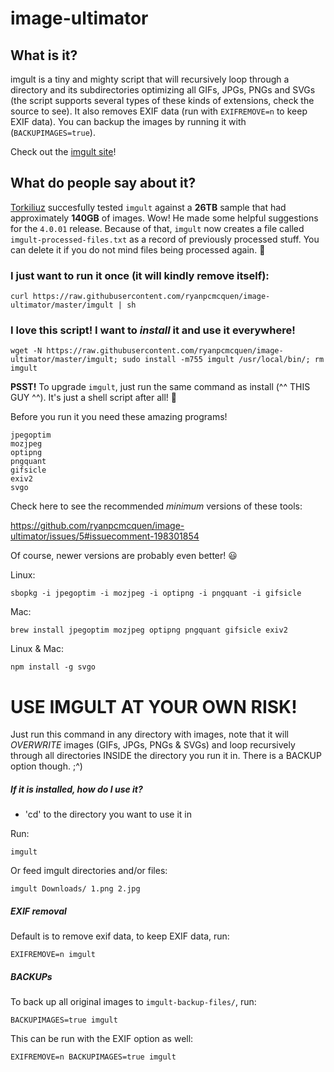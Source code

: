 image-ultimator
===============

## What is it?
imgult is a tiny and mighty script that will recursively loop through a directory and its subdirectories optimizing all GIFs, JPGs, PNGs and SVGs (the script supports several types of these kinds of extensions, check the source to see). It also removes EXIF data (run with ```EXIFREMOVE=n``` to keep EXIF data). You can backup the images by running it with (```BACKUPIMAGES=true```).

Check out the [imgult site](https://imgult.github.io)!

## What do people say about it?

[Torkiliuz](https://github.com/Torkiliuz) succesfully tested `imgult` against a **26TB** sample that had approximately **140GB** of images. Wow! He made some helpful suggestions for the `4.0.01` release. Because of that, `imgult` now creates a file called `imgult-processed-files.txt` as a record of previously processed stuff. You can delete it if you do not mind files being processed again. :tada:

### I just want to run it once (it will kindly remove itself):

    curl https://raw.githubusercontent.com/ryanpcmcquen/image-ultimator/master/imgult | sh


### I love this script! I want to *install* it and use it everywhere!

    wget -N https://raw.githubusercontent.com/ryanpcmcquen/image-ultimator/master/imgult; sudo install -m755 imgult /usr/local/bin/; rm imgult

**PSST!** To upgrade `imgult`, just run the same command as install (^^ THIS GUY ^^). It's just a shell script after all! :tada:


Before you run it you need these amazing programs!

```
jpegoptim
mozjpeg
optipng
pngquant
gifsicle
exiv2
svgo
```

Check here to see the recommended _minimum_ versions of these tools:

https://github.com/ryanpcmcquen/image-ultimator/issues/5#issuecomment-198301854

Of course, newer versions are probably even better! :smiley:

Linux:

    sbopkg -i jpegoptim -i mozjpeg -i optipng -i pngquant -i gifsicle

Mac:

    brew install jpegoptim mozjpeg optipng pngquant gifsicle exiv2

Linux & Mac:

    npm install -g svgo


# USE IMGULT AT YOUR OWN RISK!

Just run this command in any directory with images, note that it will *OVERWRITE* images (GIFs, JPGs, PNGs & SVGs) and loop recursively through all directories INSIDE the directory you run it in. There is a BACKUP option though.  ;^)



##### If it is installed, how do I use it?

 - 'cd' to the directory you want to use it in

Run:

    imgult

Or feed imgult directories and/or files:

    imgult Downloads/ 1.png 2.jpg

##### EXIF removal

Default is to remove exif data, to keep EXIF data, run:

    EXIFREMOVE=n imgult


##### BACKUPs

To back up all original images to ```imgult-backup-files/```, run:

    BACKUPIMAGES=true imgult

This can be run with the EXIF option as well:

    EXIFREMOVE=n BACKUPIMAGES=true imgult
